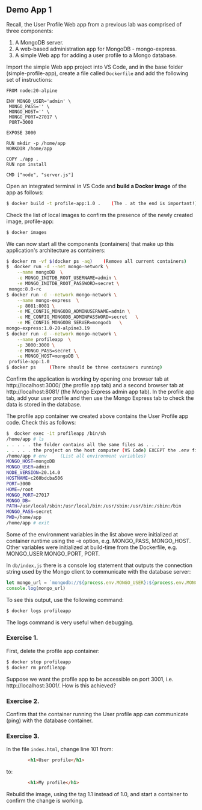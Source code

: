 ## Demo App 1 

Recall, the User Profile Web app from a previous lab was comprised of three components: 

1. A MongoDB server.
1. A web-based administration app for MongoDB - mongo-express.
1. A simple Web app for adding a user profile to a Mongo database.

Import the simple Web app project into VS Code, and in the base folder (simple-profile-app), create a file called `Dockerfile` and add the following set of instructions:
~~~
FROM node:20-alpine

ENV MONGO_USER='admin' \
 MONGO_PASS='' \
 MONGO_HOST='' \
 MONGO_PORT=27017 \
 PORT=3000

EXPOSE 3000

RUN mkdir -p /home/app
WORKDIR /home/app

COPY ./app .
RUN npm install

CMD ["node", "server.js"]
~~~
Open an integrated terminal in VS Code and __build a Docker image__ of the app as follows:
~~~bash
$ docker build -t profile-app:1.0 .    (The . at the end is important!)
~~~
Check the list of local images to confirm the presence of the newly created image, profile-app:
~~~bash
$ docker images
~~~
We can now start all the components (containers) that make up this application's architecture as containers:
~~~bash
$ docker rm -vf $(docker ps -aq)    (Remove all current containers)  
$  docker run -d --net mongo-network \
    --name mongoDB  \
    -e MONGO_INITDB_ROOT_USERNAME=admin \
    -e MONGO_INITDB_ROOT_PASSWORD=secret \
 mongo:8.0-rc     
$ docker run -d --network mongo-network \
    --name mongo-express  \
    -p 8081:8081 \
    -e ME_CONFIG_MONGODB_ADMINUSERNAME=admin \
    -e ME_CONFIG_MONGODB_ADMINPASSWORD=secret   \
    -e ME_CONFIG_MONGODB_SERVER=mongodb   \
mongo-express:1.0-20-alpine3.19
$ docker run -d --network mongo-network \
    --name profileapp  \
    -p 3000:3000 \
    -e MONGO_PASS=secret \
    -e MONGO_HOST=mongoDB \
 profile-app:1.0
$ docker ps     (There should be three containers running)
~~~
Confirm the application is working by opening one browser tab at http://localhost:3000/ (the profile app tab) and a second browser tab at http://localhost:8081/ (the Mongo Express admin app tab). In the profile app tab, add your user profile and then use the Mongo Express tab to check the data is stored in the database.

The profile app container we created above contains the User Profile app code. Check this as follows:
~~~bash
$  docker exec -it profileapp /bin/sh
/home/app # ls 
. . . . . the folder contains all the same files as . . . .
. . . . . the project on the host computer (VS Code) EXCEPT the .env file . . . . 
/home/app # env     (List all environment variables)
MONGO_HOST=mongoDB
MONGO_USER=admin
NODE_VERSION=20.14.0
HOSTNAME=c260bdcba506
PORT=3000
HOME=/root
MONGO_PORT=27017
MONGO_DB=
PATH=/usr/local/sbin:/usr/local/bin:/usr/sbin:/usr/bin:/sbin:/bin
MONGO_PASS=secret
PWD=/home/app
/home/app # exit
~~~
Some of the environment variables in the list above were initialized at container runtime using the -e option, e.g. MONGO_PASS, MONGO_HOST. Other variables were initialized at build-time from the Dockerfile, e.g. MONGO_USER MONGO_PORT, PORT.

In `db/index,js` there is a console log statement that outputs the connection string used by the Mongo client to communicate with the database server:
~~~js
let mongo_url = `mongodb://${process.env.MONGO_USER}:${process.env.MONGO_PASS}@${process.env.MONGO_HOST}:${process.env.MONGO_PORT}`;
console.log(mongo_url)
~~~
To see this output, use the following command:
~~~bash
$ docker logs profileapp
~~~
The logs command is very useful when debugging.

### Exercise 1.

First, delete the profile app container:
~~~bash
$ docker stop profileapp
$ docker rm profileapp
~~~

Suppose we want the profile app to be accessible on port 3001, i.e. http://localhost:3001/. How is this achieved?

### Exercise 2.

Confirm that the container running the User profile app can communicate (ping) with the database container.

### Exercise 3.

In the file `index.html`, change line 101 from:
~~~html
        <h1>User profile</h1>
~~~
to:
~~~html
        <h1>My profile</h1>
~~~
Rebuild the image, using the tag 1.1 instead of 1.0, and start a container to confirm the change is working.